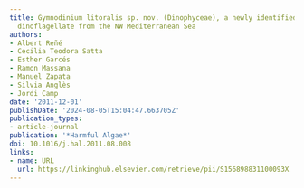```yaml
---
title: Gymnodinium litoralis sp. nov. (Dinophyceae), a newly identified bloom-forming
  dinoflagellate from the NW Mediterranean Sea
authors:
- Albert Reñé
- Cecilia Teodora Satta
- Esther Garcés
- Ramon Massana
- Manuel Zapata
- Silvia Anglès
- Jordi Camp
date: '2011-12-01'
publishDate: '2024-08-05T15:04:47.663705Z'
publication_types:
- article-journal
publication: '*Harmful Algae*'
doi: 10.1016/j.hal.2011.08.008
links:
- name: URL
  url: https://linkinghub.elsevier.com/retrieve/pii/S156898831100093X
---
```

